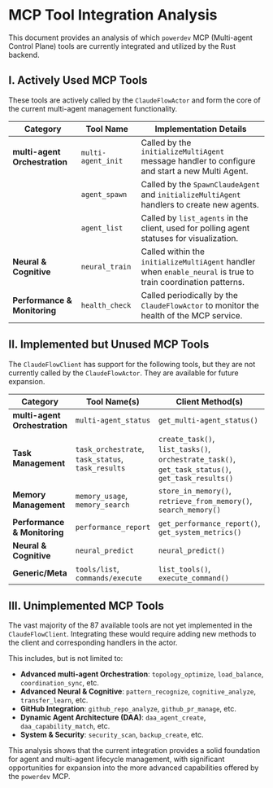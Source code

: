# MCP Tool Integration Analysis

This document provides an analysis of which `powerdev` MCP (Multi-agent Control Plane) tools are currently integrated and utilized by the Rust backend.

## I. Actively Used MCP Tools

These tools are actively called by the `ClaudeFlowActor` and form the core of the current multi-agent management functionality.

| Category | Tool Name | Implementation Details |
| --- | --- | --- |
| **multi-agent Orchestration** | `multi-agent_init` | Called by the `initializeMultiAgent` message handler to configure and start a new Multi Agent. |
| | `agent_spawn` | Called by the `SpawnClaudeAgent` and `initializeMultiAgent` handlers to create new agents. |
| | `agent_list` | Called by `list_agents` in the client, used for polling agent statuses for visualization. |
| **Neural & Cognitive** | `neural_train` | Called within the `initializeMultiAgent` handler when `enable_neural` is true to train coordination patterns. |
| **Performance & Monitoring**| `health_check` | Called periodically by the `ClaudeFlowActor` to monitor the health of the MCP service. |

## II. Implemented but Unused MCP Tools

The `ClaudeFlowClient` has support for the following tools, but they are not currently called by the `ClaudeFlowActor`. They are available for future expansion.

| Category | Tool Name(s) | Client Method(s) |
| --- | --- | --- |
| **multi-agent Orchestration** | `multi-agent_status` | `get_multi-agent_status()` |
| **Task Management** | `task_orchestrate`, `task_status`, `task_results` | `create_task()`, `list_tasks()`, `orchestrate_task()`, `get_task_status()`, `get_task_results()` |
| **Memory Management** | `memory_usage`, `memory_search` | `store_in_memory()`, `retrieve_from_memory()`, `search_memory()` |
| **Performance & Monitoring**| `performance_report` | `get_performance_report()`, `get_system_metrics()` |
| **Neural & Cognitive** | `neural_predict` | `neural_predict()` |
| **Generic/Meta** | `tools/list`, `commands/execute` | `list_tools()`, `execute_command()` |

## III. Unimplemented MCP Tools

The vast majority of the 87 available tools are not yet implemented in the `ClaudeFlowClient`. Integrating these would require adding new methods to the client and corresponding handlers in the actor.

This includes, but is not limited to:

*   **Advanced multi-agent Orchestration**: `topology_optimize`, `load_balance`, `coordination_sync`, etc.
*   **Advanced Neural & Cognitive**: `pattern_recognize`, `cognitive_analyze`, `transfer_learn`, etc.
*   **GitHub Integration**: `github_repo_analyze`, `github_pr_manage`, etc.
*   **Dynamic Agent Architecture (DAA)**: `daa_agent_create`, `daa_capability_match`, etc.
*   **System & Security**: `security_scan`, `backup_create`, etc.

This analysis shows that the current integration provides a solid foundation for agent and multi-agent lifecycle management, with significant opportunities for expansion into the more advanced capabilities offered by the `powerdev` MCP.